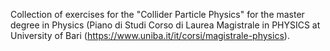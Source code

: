 Collection of exercises for the "Collider Particle Physics" for the master degree in Physics (Piano di Studi Corso di Laurea Magistrale in PHYSICS at University of Bari (https://www.uniba.it/it/corsi/magistrale-physics).
